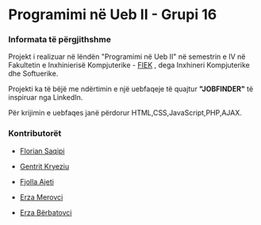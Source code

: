 # Programimi në Ueb II - Grupi 16


### Informata të përgjithshme

Projekt i realizuar në lëndën "Programimi në Ueb II" në semestrin e IV në Fakultetin e Inxhinierisë Kompjuterike - [FIEK](https://fiek.uni-pr.edu) , dega Inxhineri Kompjuterike dhe Softuerike.

Projekti ka të bëjë me ndërtimin e një uebfaqeje të quajtur **"JOBFINDER"** të inspiruar nga LinkedIn.

Për krijimin e uebfaqes janë përdorur HTML,CSS,JavaScript,PHP,AJAX.



### Kontributorët
- [Florian Saqipi](https://github.com/floriansaqipi)

- [Gentrit Kryeziu](https://github.com/Gentrit851)

- [Fjolla Ajeti](https://github.com/fjolla-ajeti)

- [Erza Merovci](https://github.com/erzamerovci)

- [Erza Bërbatovci](https://github.com/erza-b)
